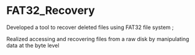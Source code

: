 # FAT32_Recovery
Developed a tool to recover deleted files using FAT32 file system ;


Realized accessing and recovering files from a raw disk by manipulating data at the byte level
